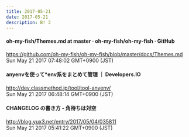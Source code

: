 ```yaml
---
title: 2017-05-21
date: 2017-05-21
description: B! 3
---
```


#### oh-my-fish/Themes.md at master · oh-my-fish/oh-my-fish · GitHub
https://github.com/oh-my-fish/oh-my-fish/blob/master/docs/Themes.md<br>
Sun May 21 2017 07:48:02 GMT+0900 (JST)<br>


#### anyenvを使って*env系をまとめて管理 ｜ Developers.IO
http://dev.classmethod.jp/tool/tool-anyenv/<br>
Sun May 21 2017 06:48:14 GMT+0900 (JST)<br>


#### CHANGELOG の書き方 - 角待ちは対空
http://blog.yux3.net/entry/2017/05/04/035811<br>
Sun May 21 2017 05:41:22 GMT+0900 (JST)<br>



